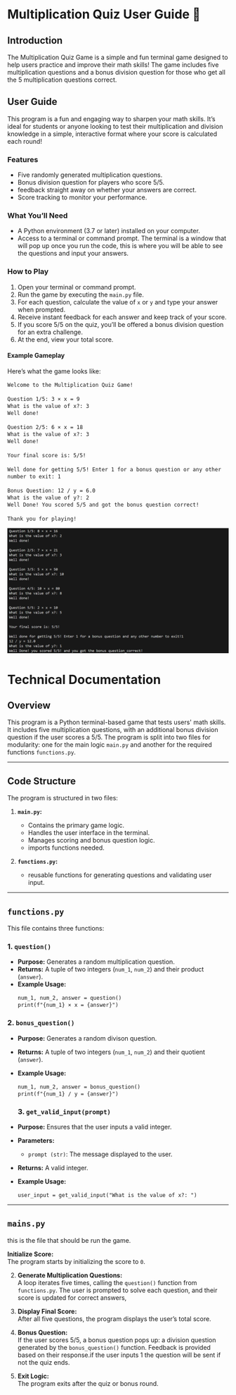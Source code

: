 # Multiplication Quiz User Guide 🌟

## Introduction

The Multiplication Quiz Game is a simple and fun terminal game designed to help users practice and improve their math skills! The game includes five multiplication questions and a bonus division question for those who get all the 5 multiplication questions correct.

## User Guide

This program is a fun and engaging way to sharpen your math skills. It’s ideal for students or anyone looking to test their multiplication and division knowledge in a simple, interactive format where your score is calculated each round!

### Features
- Five randomly generated multiplication questions.
- Bonus division question for players who score 5/5.
- feedback straight away on whether your answers are correct.
- Score tracking to monitor your performance.

### What You’ll Need
- A Python environment (3.7 or later) installed on your computer.
- Access to a terminal or command prompt. The terminal is a window that will pop up once you run the code, this is where you will be able to see the questions and input your answers.

### How to Play
1. Open your terminal or command prompt.
2. Run the game by executing the `main.py` file.
3. For each question, calculate the value of `x` or `y` and type your answer when prompted.
4. Receive instant feedback for each answer and keep track of your score.
5. If you score 5/5 on the quiz, you’ll be offered a bonus division question for an extra challenge.
6. At the end, view your total score.

#### Example Gameplay

Here’s what the game looks like:

```plaintext
Welcome to the Multiplication Quiz Game!

Question 1/5: 3 × x = 9
What is the value of x?: 3
Well done!

Question 2/5: 6 × x = 18
What is the value of x?: 3
Well done!

Your final score is: 5/5!

Well done for getting 5/5! Enter 1 for a bonus question or any other number to exit: 1

Bonus Question: 12 / y = 6.0
What is the value of y?: 2
Well Done! You scored 5/5 and got the bonus question correct!

Thank you for playing!
```

![Gameplay](game.PNG)




# Technical Documentation 

## Overview

This program is a Python terminal-based game that tests users' math skills. It includes five multiplication questions, with an additional bonus division question if the user scores a 5/5. The program is split into two files for modularity: one for the main logic `main.py` and another for the required functions `functions.py`.

---

## Code Structure

The program is structured in two files:

1. **`main.py`:**
   - Contains the primary game logic.
   - Handles the user interface in the terminal.
   - Manages scoring and bonus question logic.
   - imports functions needed.

2. **`functions.py`:**
   - reusable functions for generating questions and validating user input.

---

## `functions.py`

This file contains three functions:

### **1. `question()`**
- **Purpose:** Generates a random multiplication question.
- **Returns:** A tuple of two integers (`num_1`, `num_2`) and their product (`answer`).
- **Example Usage:**
  ```
  num_1, num_2, answer = question()
  print(f"{num_1} × x = {answer}")
  ```
### **2. `bonus_question()`**
- **Purpose:** Generates a random divison question.
- **Returns:** A tuple of two integers (`num_1`, `num_2`) and their quotient (`answer`).
- **Example Usage:**
  ```
  num_1, num_2, answer = bonus_question()
  print(f"{num_1} / y = {answer}")
  ```
  
  ### **3. `get_valid_input(prompt)`**
- **Purpose:** Ensures that the user inputs a valid integer.
- **Parameters:**
  - `prompt (str)`: The message displayed to the user.
- **Returns:** A valid integer.
- **Example Usage:**
  ```
  user_input = get_valid_input("What is the value of x?: ")
  ```

  
---
  ## `mains.py`

this is the file that should be run the game.

 **Initialize Score:**  
   The program starts by initializing the score to `0`.

2. **Generate Multiplication Questions:**  
   A loop iterates five times, calling the `question()` function from `functions.py`. The user is prompted to solve each question, and their score is updated for correct answers, 

3. **Display Final Score:**  
   After all five questions, the program displays the user’s total score.

4. **Bonus Question:**  
   If the user scores 5/5, a bonus question pops up: a division question generated by the `bonus_question()` function. Feedback is provided based on their response.if the user inputs 1 the question will be sent if not the quiz ends.

5. **Exit Logic:**  
   The program exits after the quiz or bonus round.








